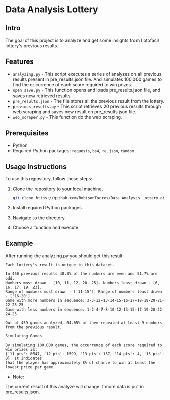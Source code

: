 # Data Analysis Lottery

## Intro

The goal of this project is to analyze and get some insights from Lotofácil lottery's previous results.

## Features 

 - ```analyzing.py``` - This script executes a series of analyzes on all previous results present in pre_results.json file. And simulates 100,000 games to find the occurrence of each score required to win prizes.
 - ```open_save.py``` - This function opens and loads pre_results.json file, and saves new retrieved results. 
 - ```pre_results.json``` - The file stores all the previous result from the lottery.
 - ```previous_results.py``` - This script retrieves 20 previous results through web scraping and saves new result on pre_results.json file.
 - ```web_scraper.py``` - This function do the web scraping.
 
## Prerequisites

- Python
- Required Python packages: `requests`, `bs4`, `re`, `json`, `random`

## Usage Instructions

To use this repository, follow these steps:

1. Clone the repository to your local machine.

   ```bash
   git clone https://github.com/RobisonTorres/Data_Analysis_Lottery.git

2. Install required Python packages.

3. Navigate to the directory.

4. Choose a function and execute.

## Example

After running the analyzing.py you should get this result:

```
Each lottery's result is unique in this dataset.

In 460 previous results 48.3% of the numbers are even and 51.7% are odd.
Numbers most drawn - [10, 11, 12, 20, 25]. Numbers least drawn - [6, 16, 17, 19, 23].
Range of numbers most drawn - ['11-15']. Range of numbers least drawn - ['16-20'].
Game with more numbers in sequence: 3-5-12-13-14-15-16-17-18-19-20-21-22-23-25
Game with less numbers in sequence: 1-2-4-7-8-10-12-13-15-17-19-20-22-24-25

Out of 459 games analyzed, 64.05% of them repeated at least 9 numbers from the previous result.      

Simulating Games.

By simulating 100,000 games, the occurrence of each score required to win prizes is:
{'11 pts': 8647, '12 pts': 1599, '13 pts': 137, '14 pts': 4, '15 pts': 0}. It indicates
that the player has approximately 8% of chance to win at least the lowest prize per game.
```

- Note:

The current result of this analyze will change if more data is put in pre_results.json.